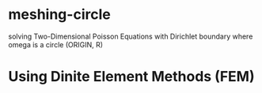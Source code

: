 # meshing-circle
solving Two-Dimensional Poisson Equations with Dirichlet boundary where omega is a circle (ORIGIN, R)
# Using Dinite Element Methods (FEM)
